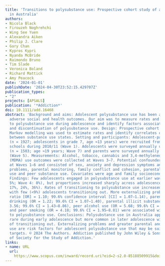 ```yaml
---
title: 'Transitions to polysubstance use: Prospective cohort study of adolescents
  in Australia'
authors:
- Nicola Black
- Firouzeh Noghrehchi
- Wing See Yuen
- Alexandra Aiken
- Philip J. Clare
- Gary Chan
- Kypros Kypri
- Nyanda McBride
- Raimondo Bruno
- Tim Slade
- Veronica Boland
- Richard Mattick
- Amy Peacock
date: '2024-01-01'
publishDate: '2024-04-30T23:52:15.429707Z'
publication_types:
- "2"
projects: [APSALS]
publication: '*Addiction*'
doi: 10.1111/add.16468
abstract: 'Background and aims: Adolescent polysubstance use has been associated with
  adverse social and health outcomes. Our aim was to measure rates and transitions
  to polysubstance use during adolescence and identify factors associated with initiation
  and discontinuation of polysubstance use. Design: Prospective cohort study. Multistate
  Markov modelling was used to estimate rates and identify correlates of transitions
  between substance use states. Setting and participants: Adolescent-parent dyads
  (n = 1927; adolescents in grade 7, age ≈13 years) were recruited from Australian
  schools during 2010/11 (Wave 1). Adolescents were surveyed annually until 2016/17
  (n = 1503; age ≈19 years; Wave 7) and parents were surveyed annually until 2014/15
  (Wave 5). Measurements: Alcohol, tobacco, cannabis and 3,4-methylenedioxymethamphetamine
  (MDMA) use outcomes were collected at Waves 3–7. Potential confounders were collected
  at Waves 1–6 and consisted of sex, anxiety and depression symptoms and externalizing
  problems, parental monitoring, family conflict and cohesion, parental substance
  use and peer substance use. Covariates were age and family socioeconomic status.
  Findings: Few adolescents engaged in polysubstance use at earlier waves (Wave 3:
  5%; Wave 4: 8%), but proportions increased sharply across adolescence (Waves 5–7:
  17%, 24%, 36%). Rates of transitioning to polysubstance use increased with age,
  with few (<9%) adolescents transitioning out. More externalizing problems (odds
  ratio [OR] = 1.10; 99.6% confidence interval [CI] = 1.07–1.14), parental heavy episodic
  drinking (OR = 1.22; 99.6% CI = 1.07–1.40), parental illicit substance use (OR =
  3.56; 99.6% CI = 1.43–8.86), peer alcohol use (OR = 5.68; 99.6% CI = 1.59–20.50)
  and peer smoking (OR = 4.18; 99.6% CI = 1.95–8.81) were associated with transitioning
  to polysubstance use. Conclusions: Polysubstance use in Australia appears to be
  rare during early adolescence but more common in later adolescence with low rates
  of transitioning out. Externalizing problems and greater parental and peer substance
  use are risk factors for adolescent polysubstance use that may be suitable intervention
  targets. © 2024 The Authors. Addiction published by John Wiley & Sons Ltd on behalf
  of Society for the Study of Addiction.'
links:
- name: URL
  url: 
    https://www.scopus.com/inward/record.uri?eid=2-s2.0-85188509915&doi=10.1111%2fadd.16468&partnerID=40&md5=f9db700f4e3b6599ac2923fa0196519b
---
```

